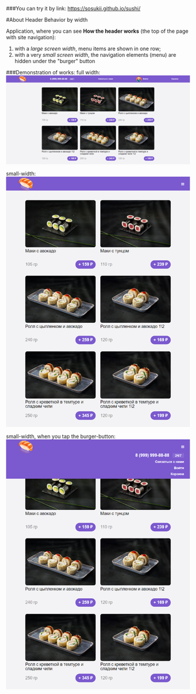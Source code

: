 ###You can try it by link:
https://sosukii.github.io/sushi/

#About
Header Behavior by width

Application, where you can see **How the header works** (the top of the page with site navigation):
1. with a *large screen width*, menu items are shown in one row;
2. with a very *small screen width*, the navigation elements (menu) are hidden under the "burger" button

###Demonstration of works:
full width:
![full-width](./img/md/full-width.png)

small-width:
![small-width](./img/md/small-width.png)

small-width, when you tap the burger-button:
![small-width__button](./img/md/small-width__open-menu.png)
